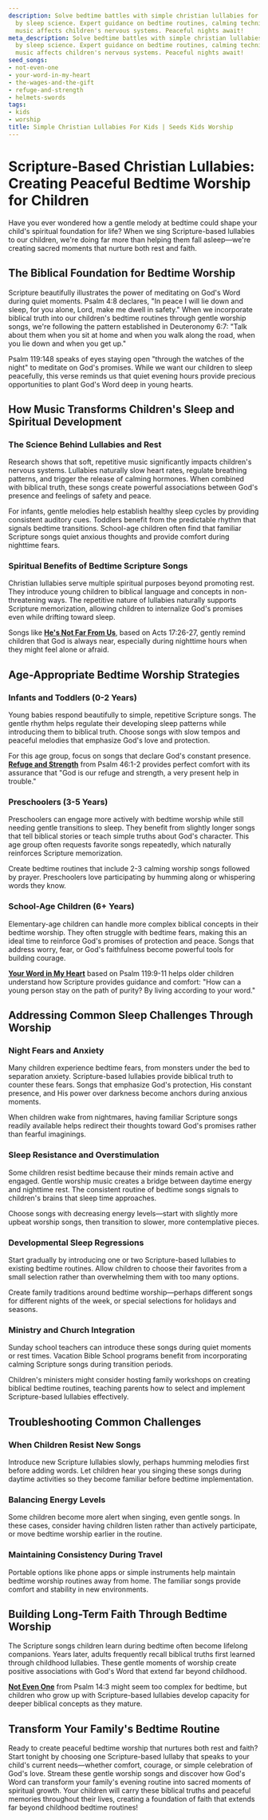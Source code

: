 ```yaml
---
description: Solve bedtime battles with simple christian lullabies for kids backed
  by sleep science. Expert guidance on bedtime routines, calming techniques, and how
  music affects children's nervous systems. Peaceful nights await!
meta_description: Solve bedtime battles with simple christian lullabies for kids backed
  by sleep science. Expert guidance on bedtime routines, calming techniques, and how
  music affects children's nervous systems. Peaceful nights await!
seed_songs:
- not-even-one
- your-word-in-my-heart
- the-wages-and-the-gift
- refuge-and-strength
- helmets-swords
tags:
- kids
- worship
title: Simple Christian Lullabies For Kids | Seeds Kids Worship
---
```

# Scripture-Based Christian Lullabies: Creating Peaceful Bedtime Worship for Children

Have you ever wondered how a gentle melody at bedtime could shape your child's spiritual foundation for life? When we sing Scripture-based lullabies to our children, we're doing far more than helping them fall asleep—we're creating sacred moments that nurture both rest and faith.

## The Biblical Foundation for Bedtime Worship

Scripture beautifully illustrates the power of meditating on God's Word during quiet moments. Psalm 4:8 declares, "In peace I will lie down and sleep, for you alone, Lord, make me dwell in safety." When we incorporate biblical truth into our children's bedtime routines through gentle worship songs, we're following the pattern established in Deuteronomy 6:7: "Talk about them when you sit at home and when you walk along the road, when you lie down and when you get up."

Psalm 119:148 speaks of eyes staying open "through the watches of the night" to meditate on God's promises. While we want our children to sleep peacefully, this verse reminds us that quiet evening hours provide precious opportunities to plant God's Word deep in young hearts.

## How Music Transforms Children's Sleep and Spiritual Development

### The Science Behind Lullabies and Rest

Research shows that soft, repetitive music significantly impacts children's nervous systems. Lullabies naturally slow heart rates, regulate breathing patterns, and trigger the release of calming hormones. When combined with biblical truth, these songs create powerful associations between God's presence and feelings of safety and peace.

For infants, gentle melodies help establish healthy sleep cycles by providing consistent auditory cues. Toddlers benefit from the predictable rhythm that signals bedtime transitions. School-age children often find that familiar Scripture songs quiet anxious thoughts and provide comfort during nighttime fears.

### Spiritual Benefits of Bedtime Scripture Songs

Christian lullabies serve multiple spiritual purposes beyond promoting rest. They introduce young children to biblical language and concepts in non-threatening ways. The repetitive nature of lullabies naturally supports Scripture memorization, allowing children to internalize God's promises even while drifting toward sleep.

Songs like **[He's Not Far From Us](https://seedskidsworship.com/product/hes-not-far-from-us-acts-1726-27-2/)**, based on Acts 17:26-27, gently remind children that God is always near, especially during nighttime hours when they might feel alone or afraid.

## Age-Appropriate Bedtime Worship Strategies

### Infants and Toddlers (0-2 Years)

Young babies respond beautifully to simple, repetitive Scripture songs. The gentle rhythm helps regulate their developing sleep patterns while introducing them to biblical truth. Choose songs with slow tempos and peaceful melodies that emphasize God's love and protection.

For this age group, focus on songs that declare God's constant presence. **[Refuge and Strength](https://seedskidsworship.com/product/refuge-and-strength-psalm-461-2-2/)** from Psalm 46:1-2 provides perfect comfort with its assurance that "God is our refuge and strength, a very present help in trouble."

### Preschoolers (3-5 Years)

Preschoolers can engage more actively with bedtime worship while still needing gentle transitions to sleep. They benefit from slightly longer songs that tell biblical stories or teach simple truths about God's character. This age group often requests favorite songs repeatedly, which naturally reinforces Scripture memorization.

Create bedtime routines that include 2-3 calming worship songs followed by prayer. Preschoolers love participating by humming along or whispering words they know.

### School-Age Children (6+ Years)

Elementary-age children can handle more complex biblical concepts in their bedtime worship. They often struggle with bedtime fears, making this an ideal time to reinforce God's promises of protection and peace. Songs that address worry, fear, or God's faithfulness become powerful tools for building courage.

**[Your Word in My Heart](https://seedskidsworship.com/product/your-word-in-my-heart-psalm-1199-11-2/)** based on Psalm 119:9-11 helps older children understand how Scripture provides guidance and comfort: "How can a young person stay on the path of purity? By living according to your word."

## Addressing Common Sleep Challenges Through Worship

### Night Fears and Anxiety

Many children experience bedtime fears, from monsters under the bed to separation anxiety. Scripture-based lullabies provide biblical truth to counter these fears. Songs that emphasize God's protection, His constant presence, and His power over darkness become anchors during anxious moments.

When children wake from nightmares, having familiar Scripture songs readily available helps redirect their thoughts toward God's promises rather than fearful imaginings.

### Sleep Resistance and Overstimulation

Some children resist bedtime because their minds remain active and engaged. Gentle worship music creates a bridge between daytime energy and nighttime rest. The consistent routine of bedtime songs signals to children's brains that sleep time approaches.

Choose songs with decreasing energy levels—start with slightly more upbeat worship songs, then transition to slower, more contemplative pieces.

### Developmental Sleep Regressions

Start gradually by introducing one or two Scripture-based lullabies to existing bedtime routines. Allow children to choose their favorites from a small selection rather than overwhelming them with too many options.

Create family traditions around bedtime worship—perhaps different songs for different nights of the week, or special selections for holidays and seasons.

### Ministry and Church Integration

Sunday school teachers can introduce these songs during quiet moments or rest times. Vacation Bible School programs benefit from incorporating calming Scripture songs during transition periods.

Children's ministers might consider hosting family workshops on creating biblical bedtime routines, teaching parents how to select and implement Scripture-based lullabies effectively.

## Troubleshooting Common Challenges

### When Children Resist New Songs

Introduce new Scripture lullabies slowly, perhaps humming melodies first before adding words. Let children hear you singing these songs during daytime activities so they become familiar before bedtime implementation.

### Balancing Energy Levels

Some children become more alert when singing, even gentle songs. In these cases, consider having children listen rather than actively participate, or move bedtime worship earlier in the routine.

### Maintaining Consistency During Travel

Portable options like phone apps or simple instruments help maintain bedtime worship routines away from home. The familiar songs provide comfort and stability in new environments.

## Building Long-Term Faith Through Bedtime Worship

The Scripture songs children learn during bedtime often become lifelong companions. Years later, adults frequently recall biblical truths first learned through childhood lullabies. These gentle moments of worship create positive associations with God's Word that extend far beyond childhood.

**[Not Even One](https://seedskidsworship.com/product/not-even-one-psalm-143/)** from Psalm 14:3 might seem too complex for bedtime, but children who grow up with Scripture-based lullabies develop capacity for deeper biblical concepts as they mature.

## Transform Your Family's Bedtime Routine

Ready to create peaceful bedtime worship that nurtures both rest and faith? Start tonight by choosing one Scripture-based lullaby that speaks to your child's current needs—whether comfort, courage, or simple celebration of God's love. Stream these gentle worship songs and discover how God's Word can transform your family's evening routine into sacred moments of spiritual growth. Your children will carry these biblical truths and peaceful memories throughout their lives, creating a foundation of faith that extends far beyond childhood bedtime routines!

<script type="application/ld+json">
{
  "@context": "https://schema.org",
  "@type": "Article",
  "headline": "Simple Christian Lullabies For Kids",
  "author": {
    "@type": "Organization",
    "name": "Seeds Kids Worship"
  },
  "publisher": {
    "@type": "Organization",
    "name": "Seeds Kids Worship",
    "logo": {
      "@type": "ImageObject",
      "url": "https://seedskidsworship.com/logo.png"
    }
  },
  "datePublished": "2025-09-08T11:13:24.838382",
  "dateModified": "2025-09-08T11:13:24.838409",
  "description": "Solve bedtime battles with simple christian lullabies for kids backed by sleep science. Expert guidance on bedtime routines, calming techniques, and how music a",
  "mainEntityOfPage": {
    "@type": "WebPage",
    "@id": "https://seedskidsworship.com/activities/simple-christian-lullabies-for-kids/"
  }
}
</script>

<script type="application/ld+json">
{
  "@context": "https://schema.org",
  "@type": "Product",
  "name": "Not Even One",
  "description": "Empowering anthem from Romans 1:16 encouraging believers to boldly proclaim the gospel without shame because it is the power of God for salvation.",
  "url": "https://seedskidsworship.com/product/not-even-one-psalm-143/",
  "brand": {
    "@type": "Brand",
    "name": "Seeds Kids Worship"
  },
  "category": "Children's Christian Music",
  "album": "The Great Jungle Journey EP"
}
</script>

<script type="application/ld+json">
{
  "@context": "https://schema.org",
  "@type": "Product",
  "name": "Your Word in My Heart",
  "description": "A scripture memory song about hiding God's word in our hearts",
  "url": "https://seedskidsworship.com/product/your-word-in-my-heart-psalm-1199-11-2/",
  "brand": {
    "@type": "Brand",
    "name": "Seeds Kids Worship"
  },
  "category": "Children's Christian Music",
  "album": "The Word of God"
}
</script>

<script type="application/ld+json">
{
  "@context": "https://schema.org",
  "@type": "Product",
  "name": "The Wages And The Gift",
  "description
